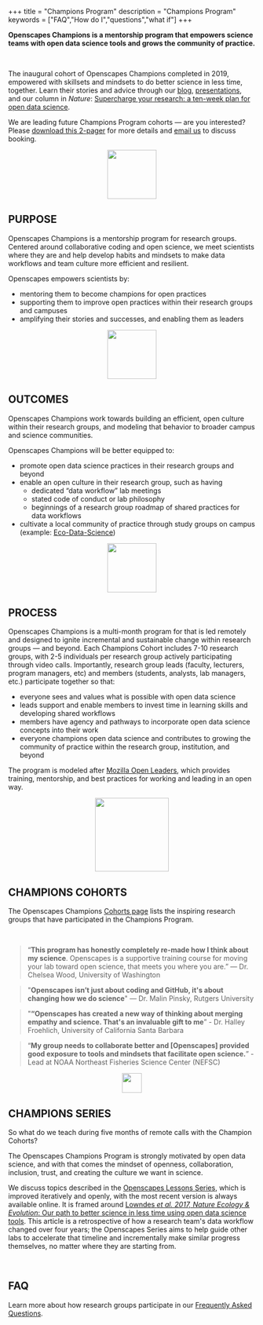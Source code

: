 +++
title = "Champions Program"
description = "Champions Program"
keywords = ["FAQ","How do I","questions","what if"]
+++


**Openscapes Champions is a mentorship program that empowers science teams with open data science tools and grows the community of practice.**

<br>

The inaugural cohort of Openscapes Champions completed in 2019, empowered with skillsets and mindsets to do better science in less time, together. Learn their stories and advice through our [blog](/blog/2019/06/12/wins-cohort1/), [presentations](/media), and our column in *Nature*: [Supercharge your research: a ten-week plan for open data science](https://www.nature.com/articles/d41586-019-03335-4). 

We are leading future Champions Program cohorts — are you interested? Please [download this 2-pager](https://github.com/Openscapes/website/raw/master/static/OpenscapesCohorts_2pager.pdf) for more details and [email us](mailto:openscapes@nceas.ucsb.edu) to discuss booking.


<center><img src="/img/horst_openscapes_desert_roadrunner.png" width="100px"></center>

## PURPOSE

Openscapes Champions is a mentorship program for research groups. Centered around collaborative coding and open science, we meet scientists where they are and help develop habits and mindsets to make data workflows and team culture more efficient and resilient. 
<!---This mentorship program is for early career environmental researchers in leadership roles – faculty, lecturers, program managers, and others who want to establish open data science practices in their labs and on their campuses. It helps fill a gap left by graduate education, which often lacks formal computing and data training.  --->

Openscapes empowers scientists by: 

- mentoring them to become champions for open practices
- supporting them to improve open practices within their research groups and campuses
- amplifying their stories and successes, and enabling them as leaders

<!---Through mentorship meetings with Champions and members of their labs, Openscapes provides these emerging scientific leaders to have the opportunity to engage with existing open practices and guide their labs take the next steps appropriate for them.

**Openscapes helps scientists become visible champions for open data science practices and promote them through their labs, teaching, and departments.**

Openscapes Champions is a mentorship program for early career researchers in leadership roles (e.g. faculty, lecturers, program managers) that helps them become visible Champions for open practices. It is designed with the vision that although scientific leaders were not formally trained in open data science practices, they can value and enable these practices through their labs, teaching, and departments.

--->


<!---

This is creating more scientists who promote something they value, not creating champions in the sports context.

https://bids.berkeley.edu/news/new-report-career-paths-and-prospects-academic-data-science--->

<center><img src="/img/horst_openscapes_desert_agave.png" width="100px"></center>

## OUTCOMES

Openscapes Champions work towards building an efficient, open culture within their research groups, and modeling that behavior to broader campus and science communities.

Openscapes Champions will be better equipped to:

- promote open data science practices in their research groups and beyond
- enable an open culture in their research group, such as having
  - dedicated “data workflow” lab meetings
  - stated code of conduct or lab philosophy
  - beginnings of a research group roadmap of shared practices for data workflows
- cultivate a local community of practice through study groups on campus (example: [Eco-Data-Science](http://eco-data-science.github.io/))

<center><img src="/img/horst_openscapes_desert_tortoise.png" width="100px"></center>

## PROCESS

Openscapes Champions is a multi-month program for that is led remotely and designed to ignite incremental and sustainable change within research groups — and beyond. Each Champions Cohort includes 7-10 research groups, with 2-5 individuals per research group actively participating through video calls. Importantly, research group leads (faculty, lecturers, program managers, etc) and members (students, analysts, lab managers, etc.) participate together so that: 

- everyone sees and values what is possible with open data science
- leads support and enable members to invest time in learning skills and developing shared workflows
- members have agency and pathways to incorporate open data science concepts into their work
- everyone champions open data science and contributes to growing the community of practice within the research group, institution, and beyond

The program is modeled after [Mozilla Open Leaders](https://foundation.mozilla.org/en/opportunity/mozilla-open-leaders/), which provides training, mentorship, and best practices for working and leading in an open way.

<center><img src="/img/horst_openscapes_desert_snake.png" width="150px"></center>

## CHAMPIONS COHORTS 

The Openscapes Champions [Cohorts page](/cohorts) lists the inspiring research groups that have participated in the Champions Program. 

<br> 

> “**This program has honestly completely re-made how I think about my science**. Openscapes is a supportive training course for moving your lab toward open science, that meets you where you are.”  — Dr. Chelsea Wood, University of Washington  

<!-- break --> 

> "**Openscapes isn’t just about coding and GitHub, it's about changing how we do science**" — Dr. Malin Pinsky, Rutgers University

<!-- break --> 

>"**“Openscapes has created a new way of thinking about merging empathy and science. That's an invaluable gift to me**” - Dr. Halley Froehlich, University of California Santa Barbara

<!-- break -->

> “**My group needs to collaborate better and [Openscapes] provided good exposure to tools and mindsets that facilitate open science.**” - Lead at NOAA Northeast Fisheries Science Center (NEFSC)

<center><img src="/img/horst_openscapes_desert_cactus.png" width="40px"></center>


## CHAMPIONS SERIES

So what do we teach during five months of remote calls with the Champion Cohorts?

The Openscapes Champions Program is strongly motivated by open data science, and with that comes the mindset of openness, collaboration, inclusion, trust, and creating the culture we want in science. 

We discuss topics described in the [Openscapes Lessons Series](https://openscapes.github.io/series/), which is improved iteratively and openly, with the most recent version is always available online. It is framed around [Lowndes *et al. 2017, Nature Ecology & Evolution*: Our path to better science in less time using open data science tools](https://www.nature.com/articles/s41559-017-0160). This article is a retrospective of how a research team's data workflow changed over four years; the Openscapes Series aims to help guide other labs to accelerate that timeline and incrementally make similar progress themselves, no matter where they are starting from. 

<br>

## FAQ

Learn more about how research groups participate in our [Frequently Asked Questions](/faq). 

<br>